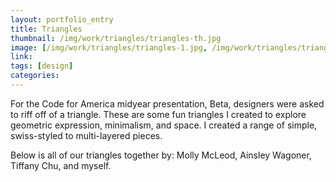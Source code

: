 ```yaml
---
layout: portfolio_entry
title: Triangles
thumbnail: /img/work/triangles/triangles-th.jpg
image: [/img/work/triangles/triangles-1.jpg, /img/work/triangles/triangles-2.jpg, /img/work/triangles/triangles-3.jpg, /img/work/triangles/triangles-all-line.png, /img/work/triangles/triangles-all.png]
link: 
tags: [design]
categories:
---
```


For the Code for America midyear presentation, Beta, designers were asked to riff off of a triangle. These are some fun triangles I created to explore geometric expression, minimalism, and space. I created a range of simple, swiss-styled to multi-layered pieces.

Below is all of our triangles together by: Molly McLeod, Ainsley Wagoner, Tiffany Chu, and myself. 